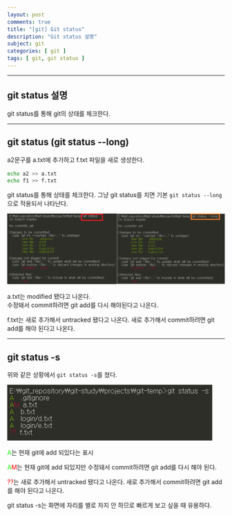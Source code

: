 ```yaml
---
layout: post
comments: true
title: "[git] Git status"
description: "Git status 설명"
subject: git
categories: [ git ]
tags: [ git, git status ]
---
```


<hr>

## git status 설명

git status를 통해 git의 상태를 체크한다.

<hr>

## git status (git status --long)

a2문구를 a.txt에 추가하고 f.txt 파일을 새로 생성한다.

```bash
echo a2 >> a.txt
echo f1 >> f.txt
```

git status를 통해 상태를 체크한다.
그냥 git status를 치면 기본 `git status --long`으로 적용되서 나타난다.

![git status 와 git status --long 비교](/assets/img/git/git-status1.png "git status 와 git status --long 비교")

a.txt는 modified 됐다고 나온다.  
수정돼서 commit하려면 git add를 다시 해야된다고 나온다.

f.txt는 새로 추가해서 untracked 됐다고 나온다.
새로 추가해서 commit하려면 git add를 해야 된다고 나온다.

<hr>

## git status -s

위와 같은 상황에서 `git status -s`를 쳤다.

![git status -s 화면](/assets/img/git/git-status2.png "git status -s 화면")

<span style="color:#13fc03">A</span>는 현재 git에 add 되있다는 표시

<span style="color:#13fc03">A</span><span style="color:red">M</span>는 현재 git에 add 되있지만 수정돼서 commit하려면 git add를 다시 해야 된다.

<span style="color:red">??</span>는 새로 추가해서 untracked 됐다고 나온다.
새로 추가해서 commit하려면 git add를 해야 된다고 나온다.

git status -s는 화면에 자리를 별로 차지 안 하므로 빠르게 보고 싶을 때 유용하다.


